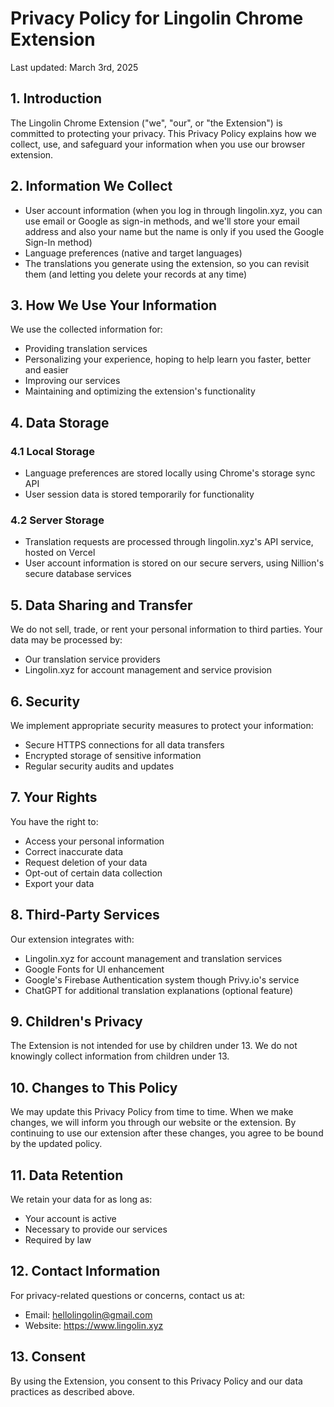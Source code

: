 # Privacy Policy for Lingolin Chrome Extension

Last updated: March 3rd, 2025

## 1. Introduction

The Lingolin Chrome Extension ("we", "our", or "the Extension") is committed to
protecting your privacy. This Privacy Policy explains how we collect, use, and
safeguard your information when you use our browser extension.

## 2. Information We Collect

- User account information (when you log in through lingolin.xyz, you can use
  email or Google as sign-in methods, and we'll store your email address and
  also your name but the name is only if you used the Google Sign-In method)
- Language preferences (native and target languages)
- The translations you generate using the extension, so you can revisit them
  (and letting you delete your records at any time)

## 3. How We Use Your Information

We use the collected information for:

- Providing translation services
- Personalizing your experience, hoping to help learn you faster, better and
  easier
- Improving our services
- Maintaining and optimizing the extension's functionality

## 4. Data Storage

### 4.1 Local Storage

- Language preferences are stored locally using Chrome's storage sync API
- User session data is stored temporarily for functionality

### 4.2 Server Storage

- Translation requests are processed through lingolin.xyz's API service, hosted
  on Vercel
- User account information is stored on our secure servers, using Nillion's
  secure database services

## 5. Data Sharing and Transfer

We do not sell, trade, or rent your personal information to third parties. Your
data may be processed by:

- Our translation service providers
- Lingolin.xyz for account management and service provision

## 6. Security

We implement appropriate security measures to protect your information:

- Secure HTTPS connections for all data transfers
- Encrypted storage of sensitive information
- Regular security audits and updates

## 7. Your Rights

You have the right to:

- Access your personal information
- Correct inaccurate data
- Request deletion of your data
- Opt-out of certain data collection
- Export your data

## 8. Third-Party Services

Our extension integrates with:

- Lingolin.xyz for account management and translation services
- Google Fonts for UI enhancement
- Google's Firebase Authentication system though Privy.io's service
- ChatGPT for additional translation explanations (optional feature)

## 9. Children's Privacy

The Extension is not intended for use by children under 13. We do not knowingly
collect information from children under 13.

## 10. Changes to This Policy

We may update this Privacy Policy from time to time. When we make changes, we
will inform you through our website or the extension. By continuing to use our
extension after these changes, you agree to be bound by the updated policy.

## 11. Data Retention

We retain your data for as long as:

- Your account is active
- Necessary to provide our services
- Required by law

## 12. Contact Information

For privacy-related questions or concerns, contact us at:

- Email: hellolingolin@gmail.com
- Website: https://www.lingolin.xyz

## 13. Consent

By using the Extension, you consent to this Privacy Policy and our data
practices as described above.

